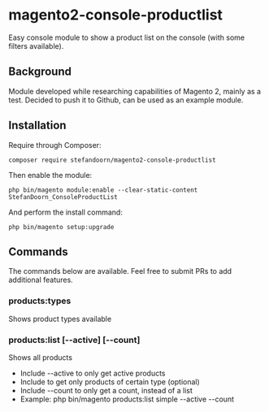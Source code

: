 # magento2-console-productlist

Easy console module to show a product list on the console (with some filters available).

## Background

Module developed while researching capabilities of Magento 2, mainly as a test. Decided to push it to Github, can be used as an example module.

## Installation

Require through Composer:

````
composer require stefandoorn/magento2-console-productlist
````

Then enable the module:

````
php bin/magento module:enable --clear-static-content StefanDoorn_ConsoleProductList
````

And perform the install command:

````
php bin/magento setup:upgrade
````

## Commands

The commands below are available. Feel free to submit PRs to add additional features.

### products:types 
Shows product types available
 
### products:list <typeName> [--active] [--count]
Shows all products

* Include --active to only get active products
* Include <typeName> to get only products of certain type (optional)
* Include --count to only get a count, instead of a list
* Example: php bin/magento products:list simple --active --count